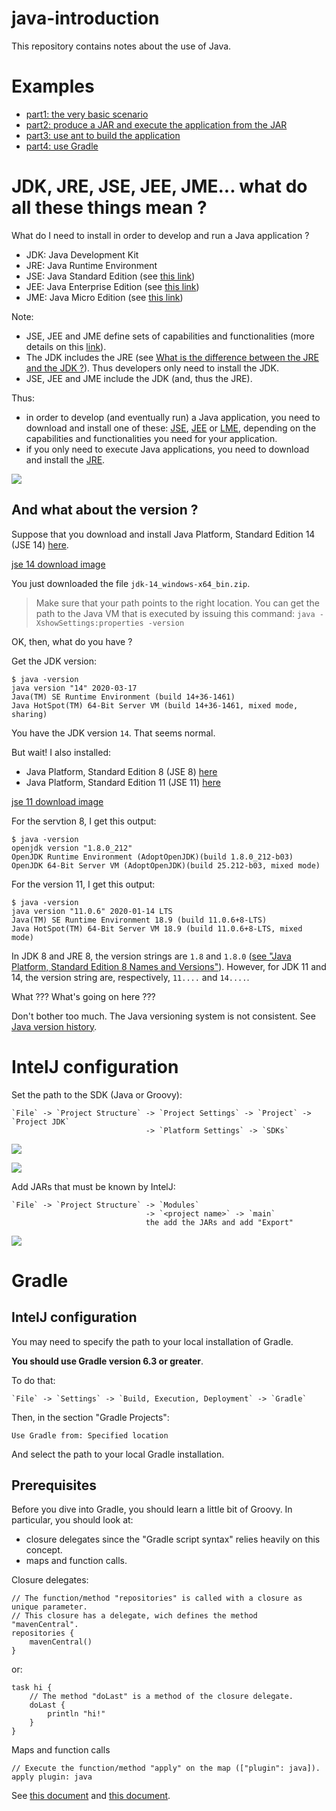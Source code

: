 # java-introduction

This repository contains notes about the use of Java.

# Examples

* [part1: the very basic scenario](part1/README.md)
* [part2: produce a JAR and execute the application from the JAR](part2/README.md)
* [part3: use ant to build the application](part3/README.md)
* [part4: use Gradle](part4/README.md)

# JDK, JRE, JSE, JEE, JME... what do all these things mean ?

What do I need to install in order to develop and run a Java application ?

* JDK: Java Development Kit
* JRE: Java Runtime Environment
* JSE: Java Standard Edition (see [this link](https://docs.oracle.com/javaee/6/firstcup/doc/gkhoy.html))
* JEE: Java Enterprise Edition (see [this link](https://docs.oracle.com/javaee/6/firstcup/doc/gkhoy.html))
* JME: Java Micro Edition (see [this link](https://docs.oracle.com/javaee/6/firstcup/doc/gkhoy.html))

Note:

* JSE, JEE and JME define sets of capabilities and functionalities (more details on this [link](https://docs.oracle.com/javaee/6/firstcup/doc/gkhoy.html)).
* The JDK includes the JRE (see [What is the difference between the JRE and the JDK ?](https://java.com/en/download/faq/techinfo.xml)). 
  Thus developers only need to install the JDK.
* JSE, JEE and JME include the JDK (and, thus the JRE).

Thus:

* in order to develop (and eventually run) a Java application, you need to download
  and install one of these:
  [JSE](https://www.oracle.com/technetwork/java/javase/overview/index.html),
  [JEE](https://www.oracle.com/java/technologies/java-ee-glance.html) or
  [LME](https://www.oracle.com/java/technologies/javameoverview.html),
  depending on the capabilities and functionalities you need for your application.
* if you only need to execute Java applications, you need to download and install the [JRE](https://java.com/en/).

![](doc/jse-jdk-jre.svg)

## And what about the version ?

Suppose that you download and install Java Platform, Standard Edition 14 (JSE 14) [here](https://www.oracle.com/technetwork/java/javase/overview/index.html).

[jse 14 download image](doc/jse14-download.PNG)

You just downloaded the file `jdk-14_windows-x64_bin.zip`.

> Make sure that your path points to the right location. You can get the path to the
> Java VM that is executed by issuing this command: `java -XshowSettings:properties -version`

OK, then, what do you have ?

Get the JDK version:

	$ java -version
	java version "14" 2020-03-17
	Java(TM) SE Runtime Environment (build 14+36-1461)
	Java HotSpot(TM) 64-Bit Server VM (build 14+36-1461, mixed mode, sharing)

You have the JDK version `14`. That seems normal.

But wait! I also installed:

* Java Platform, Standard Edition 8 (JSE 8) [here](https://www.oracle.com/technetwork/java/javase/overview/index.html)
* Java Platform, Standard Edition 11 (JSE 11) [here](https://www.oracle.com/technetwork/java/javase/overview/index.html)

[jse 11 download image](doc/jse11-download.PNG)

For the servtion 8, I get this output:

	$ java -version
	openjdk version "1.8.0_212"
	OpenJDK Runtime Environment (AdoptOpenJDK)(build 1.8.0_212-b03)
	OpenJDK 64-Bit Server VM (AdoptOpenJDK)(build 25.212-b03, mixed mode)

For the version 11, I get this output:

	$ java -version
	java version "11.0.6" 2020-01-14 LTS
	Java(TM) SE Runtime Environment 18.9 (build 11.0.6+8-LTS)
	Java HotSpot(TM) 64-Bit Server VM 18.9 (build 11.0.6+8-LTS, mixed mode)

In JDK 8 and JRE 8, the version strings are `1.8` and `1.8.0` ([see "Java Platform, Standard Edition 8 Names and Versions"](https://www.oracle.com/technetwork/java/javase/jdk8-naming-2157130.html)).
However, for JDK 11 and 14, the version string are, respectively, `11....` and `14....`.

What ??? What's going on here ???

Don't bother too much. The Java versioning system is not consistent.
See [Java version history](https://en.wikipedia.org/wiki/Java_version_history).

# IntelJ configuration

Set the path to the SDK (Java or Groovy):

	`File` -> `Project Structure` -> `Project Settings` -> `Project` -> `Project JDK`
	                              -> `Platform Settings` -> `SDKs`

![](doc/java-sdk-conf1.png)

![](doc/java-sdk-conf2.png)

Add JARs that must be known by IntelJ:

	`File` -> `Project Structure` -> `Modules`
	                              -> `<project name>` -> `main`
	                              the add the JARs and add "Export"

![](doc/add-jars.png)

# Gradle

## IntelJ configuration

You may need to specify the path to your local installation of Gradle.

**You should use Gradle version 6.3 or greater**.

To do that:

	`File` -> `Settings` -> `Build, Execution, Deployment` -> `Gradle`

Then, in the section "Gradle Projects":

	Use Gradle from: Specified location

And select the path to your local Gradle installation.

## Prerequisites

Before you dive into Gradle, you should learn a little bit of Groovy.
In particular, you should look at:

* closure delegates since the "Gradle script syntax" relies heavily on this concept.
* maps and function calls.

Closure delegates:

	// The function/method "repositories" is called with a closure as unique parameter.
	// This closure has a delegate, wich defines the method "mavenCentral".
	repositories {
	    mavenCentral()
	}

or:

    task hi {
        // The method "doLast" is a method of the closure delegate.
        doLast {
            println "hi!"
        }
    }

Maps and function calls

	// Execute the function/method "apply" on the map (["plugin": java]).
	apply plugin: java

See [this document](doc/groovy.md) and [this document](https://github.com/denis-beurive/gradle-explorer).

